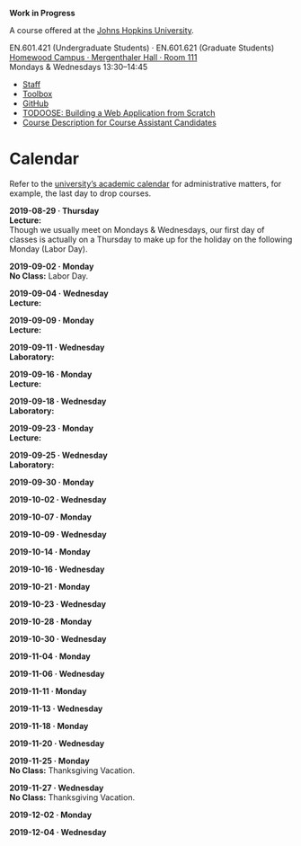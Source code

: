 **Work in Progress**

A course offered at the [Johns Hopkins University](https://www.jhu.edu).

EN.601.421 (Undergraduate Students) · EN.601.621 (Graduate Students)  
[Homewood Campus · Mergenthaler Hall · Room 111](https://www.jhu.edu/maps-directions/campus-map/)  
Mondays & Wednesdays 13:30–14:45

- [Staff](/staff)
- [Toolbox](/toolbox)
- [GitHub](https://github.com/jhu-oose)
- [TODOOSE: Building a Web Application from Scratch](/todoose)
- [Course Description for Course Assistant Candidates](/course-description-for-course-assistant-candidates)

Calendar
========

Refer to the [university’s academic calendar](https://studentaffairs.jhu.edu/registrar/wp-content/uploads/sites/23/2017/03/FINAL.academic-calendar-2019-2020.REVISED_4.29.2019.pdf) for administrative matters, for example, the last day to drop courses.

**2019-08-29 · Thursday**  
**Lecture:**  
Though we usually meet on Mondays & Wednesdays, our first day of classes is actually on a Thursday to make up for the holiday on the following Monday (Labor Day).

**2019-09-02 · Monday**  
**No Class:** Labor Day.

**2019-09-04 · Wednesday**  
**Lecture:**

**2019-09-09 · Monday**  
**Lecture:**

**2019-09-11 · Wednesday**  
**Laboratory:**

**2019-09-16 · Monday**  
**Lecture:**

**2019-09-18 · Wednesday**  
**Laboratory:**

**2019-09-23 · Monday**  
**Lecture:**

**2019-09-25 · Wednesday**  
**Laboratory:**

**2019-09-30 · Monday**

**2019-10-02 · Wednesday**

**2019-10-07 · Monday**

**2019-10-09 · Wednesday**

**2019-10-14 · Monday**

**2019-10-16 · Wednesday**

**2019-10-21 · Monday**

**2019-10-23 · Wednesday**

**2019-10-28 · Monday**

**2019-10-30 · Wednesday**

**2019-11-04 · Monday**

**2019-11-06 · Wednesday**

**2019-11-11 · Monday**

**2019-11-13 · Wednesday**

**2019-11-18 · Monday**

**2019-11-20 · Wednesday**

**2019-11-25 · Monday**  
**No Class:** Thanksgiving Vacation.

**2019-11-27 · Wednesday**  
**No Class:** Thanksgiving Vacation.

**2019-12-02 · Monday**

**2019-12-04 · Wednesday**
